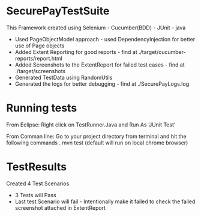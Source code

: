 # SecurePayTestSuite


This Framework created using Selenium - Cucumber(BDD) - JUnit - java

- Used PageObjectModel approach - used DependencyInjection for better use of Page objects
- Added Extent Reporting for good reports - find at ./target/cucumber-reports/report.html
- Added Screenshots to the ExtentReport for failed test cases - find at ./target/screenshots
- Generated TestData using RandomUtils
- Generated the logs for better debugging - find at ./SecurePayLogs.log

# Running tests

From Eclipse:
  Right click on TestRunner.Java and Run As 'JUnit Test'
 
From Comman line:
Go to your project directory from terminal and hit the following commands
. mvn test (default will run on local chrome browser)

# TestResults
Created 4 Test Scenarios
 - 3 Tests will Pass
 - Last test Scenario will fail - Intentionally make it failed to check the failed screenshot attached in ExtentReport
